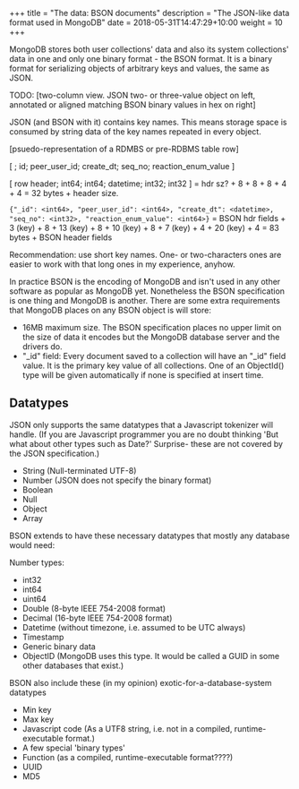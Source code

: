 +++
title = "The data: BSON documents"
description = "The JSON-like data format used in MongoDB"
date =  2018-05-31T14:47:29+10:00
weight = 10
+++

MongoDB stores both user collections' data and also its system collections' data in one and only one binary format - the BSON format. It is a binary format for serializing objects of arbitrary keys and values, the same as JSON.


  TODO: \[two-column view. JSON two- or three-value object on left, annotated or aligned matching BSON binary values in hex on right]


JSON (and BSON with it) contains key names. This means storage space is consumed by string data of the key names repeated in every object.


  \[psuedo-representation of a RDMBS or pre-RDBMS table row]

  \[ ; id; peer_user_id; create_dt; seq_no; reaction_enum_value ]

  \[ row header; int64; int64; datetime; int32; int32 ] = hdr sz? + 8 + 8 + 8 + 4 + 4 = 32 bytes + header size.


  `{"_id": <int64>, "peer_user_id": <int64>, "create_dt": <datetime>, "seq_no": <int32>, "reaction_enum_value": <int64>}` = BSON hdr fields + 3 (key) + 8 + 13 (key) + 8 + 10 (key) + 8 + 7 (key) + 4 + 20 (key) + 4 = 83 bytes + BSON header fields

Recommendation: use short key names. One- or two-characters ones are easier to work with that long ones in my experience, anyhow.

In practice BSON is the encoding of MongoDB and isn't used in any other software as popular as MongoDB yet. Nonetheless the BSON specification is one thing and MongoDB is another. There are some extra requirements that MongoDB places on any BSON object is will store:

- 16MB maximum size. The BSON specification places no upper limit on the size of data it encodes but the MongoDB database server and the drivers do.
- "\_id" field: Every document saved to a collection will have an "_id" field value. It is the primary key value of all collections. One of an ObjectId() type will be given automatically if none is specified at insert time.

## Datatypes

JSON only supports the same datatypes that a Javascript tokenizer will handle. (If you are Javascript programmer you are no doubt thinking 'But what about other types such as Date?' Surprise- these are not covered by the JSON specification.)

- String (Null-terminated UTF-8)
- Number (JSON does not specify the binary format)
- Boolean
- Null
- Object
- Array


BSON extends to have these necessary datatypes that mostly any database would need:

Number types:

- int32
- int64
- uint64
- Double (8-byte IEEE 754-2008 format)
- Decimal (16-byte IEEE 754-2008 format)
- Datetime (without timezone, i.e. assumed to be UTC always)
- Timestamp
- Generic binary data
- ObjectID (MongoDB uses this type. It would be called a GUID in some other databases that exist.)

BSON also include these (in my opinion) exotic-for-a-database-system datatypes

- Min key
- Max key
- Javascript code (As a UTF8 string, i.e. not in a compiled, runtime-executable format.)
- A few special 'binary types'
- Function (as a compiled, runtime-executable format????)
- UUID
- MD5
